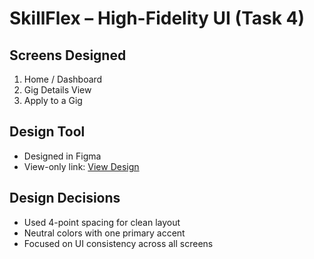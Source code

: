 # SkillFlex – High-Fidelity UI (Task 4)

## Screens Designed
1. Home / Dashboard
2. Gig Details View
3. Apply to a Gig

## Design Tool
- Designed in Figma
- View-only link: [View Design](https://www.figma.com/proto/nEcYwFQZcvzW5vmnqReVq4/skillflex?node-id=35-2&t=TTindx3n3f4MZEuV-1&scaling=scale-down&content-scaling=fixed&page-id=0%3A1&starting-point-node-id=35%3A3)

## Design Decisions
- Used 4-point spacing for clean layout
- Neutral colors with one primary accent
- Focused on UI consistency across all screens
